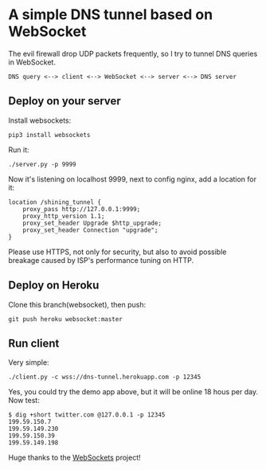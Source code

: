 # A simple DNS tunnel based on WebSocket

The evil firewall drop UDP packets frequently, so I try to tunnel DNS queries in WebSocket.

~~~~~~~~
DNS query <--> client <--> WebSocket <--> server <--> DNS server
~~~~~~~~

## Deploy on your server
Install websockets:

~~~~~~~~
pip3 install websockets
~~~~~~~~

Run it:

~~~~~~~~
./server.py -p 9999
~~~~~~~~

Now it's listening on localhost 9999, next to config nginx, add a location for it:

~~~~~~~~
location /shining_tunnel {
    proxy_pass http://127.0.0.1:9999;
    proxy_http_version 1.1;
    proxy_set_header Upgrade $http_upgrade;
    proxy_set_header Connection "upgrade";
}
~~~~~~~~
Please use HTTPS, not only for security, but also to avoid possible breakage caused by ISP's performance tuning on HTTP.

## Deploy on Heroku
Clone this branch(websocket), then push:

~~~~~~~~
git push heroku websocket:master
~~~~~~~~

## Run client
Very simple:

~~~~~~~~
./client.py -c wss://dns-tunnel.herokuapp.com -p 12345
~~~~~~~~

Yes, you could try the demo app above, but it will be online 18 hous per day. Now test:

~~~~~~~~
$ dig +short twitter.com @127.0.0.1 -p 12345
199.59.150.7
199.59.149.230
199.59.150.39
199.59.149.198
~~~~~~~~

Huge thanks to the [WebSockets](https://github.com/aaugustin/websockets) project!
